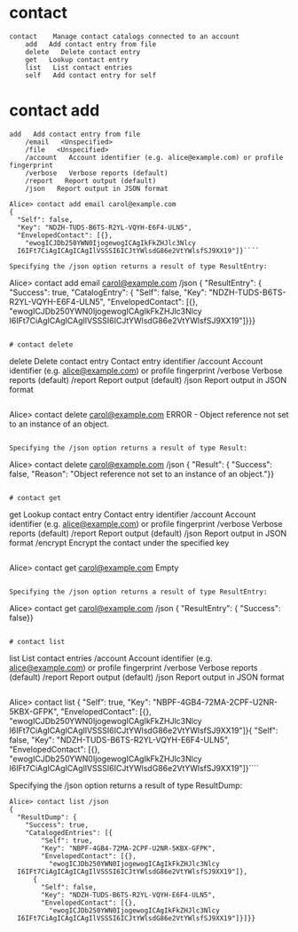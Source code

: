

# contact

````
contact    Manage contact catalogs connected to an account
    add   Add contact entry from file
    delete   Delete contact entry
    get   Lookup contact entry
    list   List contact entries
    self   Add contact entry for self
````


# contact add

````
add   Add contact entry from file
    /email   <Unspecified>
    /file   <Unspecified>
    /account   Account identifier (e.g. alice@example.com) or profile fingerprint
    /verbose   Verbose reports (default)
    /report   Report output (default)
    /json   Report output in JSON format
````

````
Alice> contact add email carol@example.com
{
  "Self": false,
  "Key": "NDZH-TUDS-B6TS-R2YL-VQYH-E6F4-ULN5",
  "EnvelopedContact": [{},
    "ewogICJDb250YWN0IjogewogICAgIkFkZHJlc3Nlcy
  I6IFt7CiAgICAgICAgIlVSSSI6ICJtYWlsdG86e2VtYWlsfSJ9XX19"]}````

Specifying the /json option returns a result of type ResultEntry:

````
Alice> contact add email carol@example.com /json
{
  "ResultEntry": {
    "Success": true,
    "CatalogEntry": {
      "Self": false,
      "Key": "NDZH-TUDS-B6TS-R2YL-VQYH-E6F4-ULN5",
      "EnvelopedContact": [{},
        "ewogICJDb250YWN0IjogewogICAgIkFkZHJlc3Nlcy
  I6IFt7CiAgICAgICAgIlVSSSI6ICJtYWlsdG86e2VtYWlsfSJ9XX19"]}}}
````

# contact delete

````
delete   Delete contact entry
       Contact entry identifier
    /account   Account identifier (e.g. alice@example.com) or profile fingerprint
    /verbose   Verbose reports (default)
    /report   Report output (default)
    /json   Report output in JSON format
````

````
Alice> contact delete carol@example.com
ERROR - Object reference not set to an instance of an object.
````

Specifying the /json option returns a result of type Result:

````
Alice> contact delete carol@example.com /json
{
  "Result": {
    "Success": false,
    "Reason": "Object reference not set to an instance of an object."}}
````

# contact get

````
get   Lookup contact entry
       Contact entry identifier
    /account   Account identifier (e.g. alice@example.com) or profile fingerprint
    /verbose   Verbose reports (default)
    /report   Report output (default)
    /json   Report output in JSON format
    /encrypt   Encrypt the contact under the specified key
````

````
Alice> contact get carol@example.com
Empty
````

Specifying the /json option returns a result of type ResultEntry:

````
Alice> contact get carol@example.com /json
{
  "ResultEntry": {
    "Success": false}}
````

# contact list

````
list   List contact entries
    /account   Account identifier (e.g. alice@example.com) or profile fingerprint
    /verbose   Verbose reports (default)
    /report   Report output (default)
    /json   Report output in JSON format
````

````
Alice> contact list
{
  "Self": true,
  "Key": "NBPF-4GB4-72MA-2CPF-U2NR-5KBX-GFPK",
  "EnvelopedContact": [{},
    "ewogICJDb250YWN0IjogewogICAgIkFkZHJlc3Nlcy
  I6IFt7CiAgICAgICAgIlVSSSI6ICJtYWlsdG86e2VtYWlsfSJ9XX19"]}{
  "Self": false,
  "Key": "NDZH-TUDS-B6TS-R2YL-VQYH-E6F4-ULN5",
  "EnvelopedContact": [{},
    "ewogICJDb250YWN0IjogewogICAgIkFkZHJlc3Nlcy
  I6IFt7CiAgICAgICAgIlVSSSI6ICJtYWlsdG86e2VtYWlsfSJ9XX19"]}````

Specifying the /json option returns a result of type ResultDump:

````
Alice> contact list /json
{
  "ResultDump": {
    "Success": true,
    "CatalogedEntries": [{
        "Self": true,
        "Key": "NBPF-4GB4-72MA-2CPF-U2NR-5KBX-GFPK",
        "EnvelopedContact": [{},
          "ewogICJDb250YWN0IjogewogICAgIkFkZHJlc3Nlcy
  I6IFt7CiAgICAgICAgIlVSSSI6ICJtYWlsdG86e2VtYWlsfSJ9XX19"]},
      {
        "Self": false,
        "Key": "NDZH-TUDS-B6TS-R2YL-VQYH-E6F4-ULN5",
        "EnvelopedContact": [{},
          "ewogICJDb250YWN0IjogewogICAgIkFkZHJlc3Nlcy
  I6IFt7CiAgICAgICAgIlVSSSI6ICJtYWlsdG86e2VtYWlsfSJ9XX19"]}]}}
````

